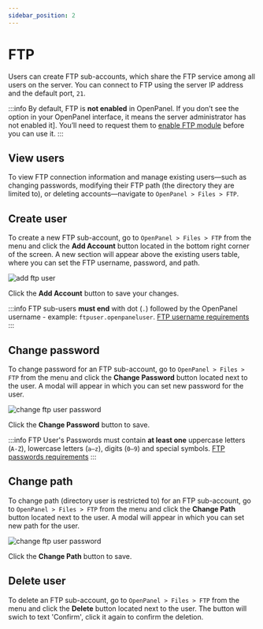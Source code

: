 ```yaml
---
sidebar_position: 2
---
```


# FTP

Users can create FTP sub-accounts, which share the FTP service among all users on the server. You can connect to FTP using the server IP address and the default port, `21`.

:::info
By default, FTP is **not enabled** in OpenPanel. If you don’t see the option in your OpenPanel interface, it means the server administrator has not enabled it]. You’ll need to request them to [enable FTP module](/docs/admin/settings/openpanel/#ftp) before you can use it.
:::

## View users

To view FTP connection information and manage existing users—such as changing passwords, modifying their FTP path (the directory they are limited to), or deleting accounts—navigate to `OpenPanel > Files > FTP`.

## Create user

To create a new FTP sub-account, go to `OpenPanel > Files > FTP` from the menu and click the **Add Account** button located in the bottom right corner of the screen. A new section will appear above the existing users table, where you can set the FTP username, password, and path.

![add ftp user](/img/panel/v1/files/add_ftp_acc.png)

Click the **Add Account** button to save your changes.

:::info
FTP sub-users **must end** with dot (`.`) followed by the OpenPanel username - example: `ftpuser.openpaneluser`. [FTP username requirements](/docs/articles/accounts/forbidden-usernames/#ftp)
:::

## Change password

To change password for an FTP sub-account, go to `OpenPanel > Files > FTP` from the menu and click the **Change Password** button located next to the user. A modal will appear in which you can set new password for the user.

![change ftp user password](/img/panel/v1/files/change_ftp_pass.png)

Click the **Change Password** button to save.

:::info
FTP User's Passwords must contain **at least one** uppercase letters (`A-Z`), lowercase letters (`a–z`), digits (`0–9`) and special symbols. [FTP passwords requirements](/docs/articles/accounts/forbidden-usernames/#ftp)
:::

## Change path

To change path (directory user is restricted to) for an FTP sub-account, go to `OpenPanel > Files > FTP` from the menu and click the **Change Path** button located next to the user. A modal will appear in which you can set new path for the user.

![change ftp user password](/img/panel/v1/files/change_ftp_pass.png)

Click the **Change Path** button to save.

## Delete user

To delete an FTP sub-account, go to `OpenPanel > Files > FTP` from the menu and click the **Delete** button located next to the user. The button will swich to text 'Confirm', click it again to confirm the deletion.

